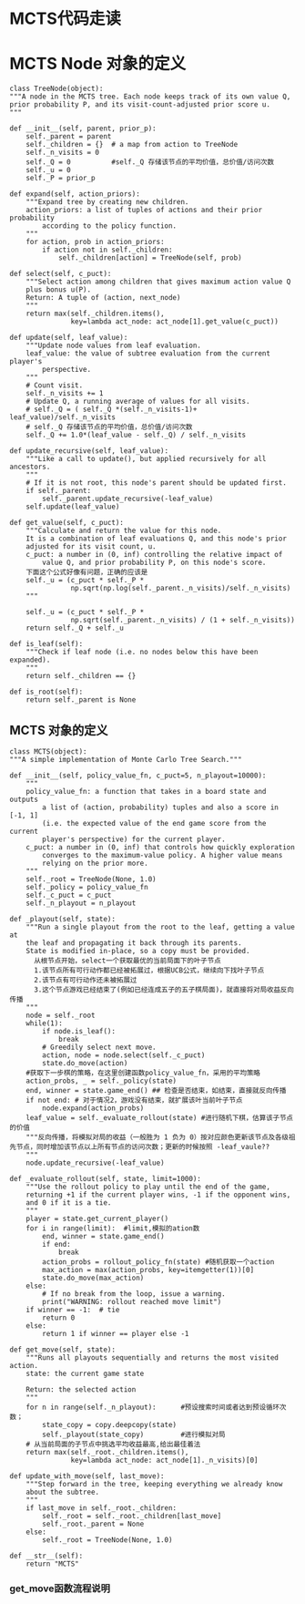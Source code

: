 # MCTS代码走读

# MCTS Node 对象的定义

    class TreeNode(object):
    """A node in the MCTS tree. Each node keeps track of its own value Q,
    prior probability P, and its visit-count-adjusted prior score u.
    """

    def __init__(self, parent, prior_p):
        self._parent = parent
        self._children = {}  # a map from action to TreeNode
        self._n_visits = 0    
        self._Q = 0          #self._Q 存储该节点的平均价值，总价值/访问次数   
        self._u = 0
        self._P = prior_p

    def expand(self, action_priors):
        """Expand tree by creating new children.
        action_priors: a list of tuples of actions and their prior probability
            according to the policy function.
        """
        for action, prob in action_priors:
            if action not in self._children:
                self._children[action] = TreeNode(self, prob)

    def select(self, c_puct):
        """Select action among children that gives maximum action value Q
        plus bonus u(P).
        Return: A tuple of (action, next_node)
        """
        return max(self._children.items(),
                   key=lambda act_node: act_node[1].get_value(c_puct))

    def update(self, leaf_value):
        """Update node values from leaf evaluation.
        leaf_value: the value of subtree evaluation from the current player's
            perspective.
        """
        # Count visit.
        self._n_visits += 1
        # Update Q, a running average of values for all visits.
        # self._Q = ( self._Q *(self._n_visits-1)+ leaf_value)/self._n_visits
        # self._Q 存储该节点的平均价值，总价值/访问次数
        self._Q += 1.0*(leaf_value - self._Q) / self._n_visits

    def update_recursive(self, leaf_value):
        """Like a call to update(), but applied recursively for all ancestors.
        """
        # If it is not root, this node's parent should be updated first.
        if self._parent:
            self._parent.update_recursive(-leaf_value)
        self.update(leaf_value)

    def get_value(self, c_puct):
        """Calculate and return the value for this node.
        It is a combination of leaf evaluations Q, and this node's prior
        adjusted for its visit count, u.
        c_puct: a number in (0, inf) controlling the relative impact of
            value Q, and prior probability P, on this node's score.
        下面这个公式好像有问题，正确的应该是
        self._u = (c_puct * self._P *
                   np.sqrt(np.log(self._parent._n_visits)/self._n_visits)
        """

        self._u = (c_puct * self._P *
                   np.sqrt(self._parent._n_visits) / (1 + self._n_visits))
        return self._Q + self._u

    def is_leaf(self):
        """Check if leaf node (i.e. no nodes below this have been expanded).
        """
        return self._children == {}

    def is_root(self):
        return self._parent is None

## MCTS 对象的定义

    class MCTS(object):
    """A simple implementation of Monte Carlo Tree Search."""

    def __init__(self, policy_value_fn, c_puct=5, n_playout=10000):
        """
        policy_value_fn: a function that takes in a board state and outputs
            a list of (action, probability) tuples and also a score in [-1, 1]
            (i.e. the expected value of the end game score from the current
            player's perspective) for the current player.
        c_puct: a number in (0, inf) that controls how quickly exploration
            converges to the maximum-value policy. A higher value means
            relying on the prior more.
        """
        self._root = TreeNode(None, 1.0) 
        self._policy = policy_value_fn
        self._c_puct = c_puct
        self._n_playout = n_playout

    def _playout(self, state):
        """Run a single playout from the root to the leaf, getting a value at
        the leaf and propagating it back through its parents.
        State is modified in-place, so a copy must be provided.
          从根节点开始，select一个获取最优的当前局面下的叶子节点
          1.该节点所有可行动作都已经被拓展过，根据UCB公式，继续向下找叶子节点
          2.该节点有可行动作还未被拓展过
          3.这个节点游戏已经结束了(例如已经连成五子的五子棋局面)，就直接将对局收益反向传播
        """
        node = self._root
        while(1):
            if node.is_leaf():
                break
            # Greedily select next move.
            action, node = node.select(self._c_puct)
            state.do_move(action)
        #获取下一步棋的策略，在这里创建函数policy_value_fn，采用的平均策略
        action_probs, _ = self._policy(state)
        end, winner = state.game_end() ## 检查是否结束，如结束，直接就反向传播
        if not end: # 对于情况2，游戏没有结束，就扩展该叶当前叶子节点
            node.expand(action_probs)
        leaf_value = self._evaluate_rollout(state) #进行随机下棋，估算该子节点的价值
        """反向传播，将模拟对局的收益（一般胜为 1 负为 0）按对应颜色更新该节点及各级祖先节点，同时增加该节点以上所有节点的访问次数；更新的时候按照 -leaf_vaule??
        """
        node.update_recursive(-leaf_value)

    def _evaluate_rollout(self, state, limit=1000):
        """Use the rollout policy to play until the end of the game,
        returning +1 if the current player wins, -1 if the opponent wins,
        and 0 if it is a tie.
        """
        player = state.get_current_player()
        for i in range(limit):  #limit,模拟的ation数
            end, winner = state.game_end()
            if end:
                break
            action_probs = rollout_policy_fn(state) #随机获取一个action
            max_action = max(action_probs, key=itemgetter(1))[0]
            state.do_move(max_action)
        else:
            # If no break from the loop, issue a warning.
            print("WARNING: rollout reached move limit")
        if winner == -1:  # tie
            return 0
        else:
            return 1 if winner == player else -1

    def get_move(self, state):
        """Runs all playouts sequentially and returns the most visited action.
        state: the current game state

        Return: the selected action
        """
        for n in range(self._n_playout):      #预设搜索时间或者达到预设循环次数；
            state_copy = copy.deepcopy(state) 
            self._playout(state_copy)         #进行模拟对局  
        # 从当前局面的子节点中挑选平均收益最高,给出最佳着法
        return max(self._root._children.items(),
                   key=lambda act_node: act_node[1]._n_visits)[0]

    def update_with_move(self, last_move):
        """Step forward in the tree, keeping everything we already know
        about the subtree.
        """
        if last_move in self._root._children:
            self._root = self._root._children[last_move]
            self._root._parent = None
        else:
            self._root = TreeNode(None, 1.0)

    def __str__(self):
        return "MCTS"


### get_move函数流程说明

